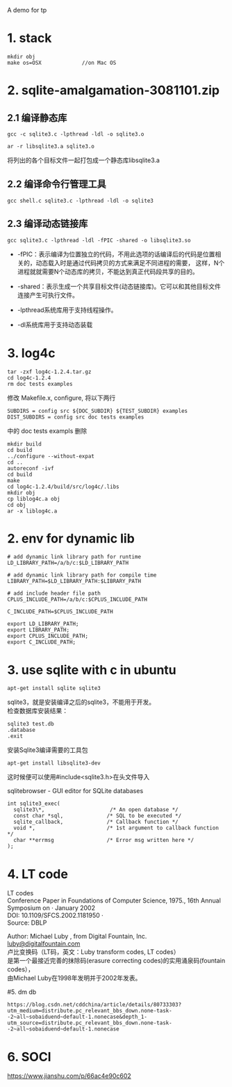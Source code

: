 A demo for tp
# 1. stack
```
mkdir obj
make os=OSX             //on Mac OS
```

# 2. sqlite-amalgamation-3081101.zip

## 2.1 编译静态库

```
gcc -c sqlite3.c -lpthread -ldl -o sqlite3.o

ar -r libsqlite3.a sqlite3.o
```
将列出的各个目标文件一起打包成一个静态库libsqlite3.a

## 2.2  编译命令行管理工具
```
gcc shell.c sqlite3.c -lpthread -ldl -o sqlite3
```

## 2.3 编译动态链接库

```
gcc sqlite3.c -lpthread -ldl -fPIC -shared -o libsqlite3.so
```


- -fPIC：表示编译为位置独立的代码，不用此选项的话编译后的代码是位置相关的，动态载入时是通过代码拷贝的方式来满足不同进程的需要， 这样，N个进程就就需要N个动态库的拷贝，不能达到真正代码段共享的目的。

- -shared：表示生成一个共享目标文件(动态链接库)。它可以和其他目标文件连接产生可执行文件。

- -lpthread系统库用于支持线程操作。

- -dl系统库用于支持动态装载


# 3. log4c

```
tar -zxf log4c-1.2.4.tar.gz
cd log4c-1.2.4
rm doc tests examples
```
修改 Makefile.x, configure, 将以下两行
```
SUBDIRS = config src ${DOC_SUBDIR} ${TEST_SUBDIR} examples
DIST_SUBDIRS = config src doc tests examples
```
中的 doc tests exampls 删除
```
mkdir build
cd build
../configure --without-expat
cd ..
autoreconf -ivf 
cd build
make
cd log4c-1.2.4/build/src/log4c/.libs
mkdir obj
cp liblog4c.a obj
cd obj
ar -x liblog4c.a
```

# 2. env for dynamic lib  

```
# add dynamic link library path for runtime
LD_LIBRARY_PATH=/a/b/c:$LD_LIBRARY_PATH

# add dynamic link library path for compile time
LIBRARY_PATH=$LD_LIBRARY_PATH:$LIBRARY_PATH

# add include header file path 
CPLUS_INCLUDE_PATH=/a/b/c:$CPLUS_INCLUDE_PATH

C_INCLUDE_PATH=$CPLUS_INCLUDE_PATH

export LD_LIBRARY_PATH;
export LIBRARY_PATH;
export CPLUS_INCLUDE_PATH;
export C_INCLUDE_PATH;
```
# 3. use sqlite with c in ubuntu

```
apt-get install sqlite sqlite3
```
sqlite3，就是安装编译之后的sqlite3，不能用于开发。  
检查数据库安装结果：  
```
sqlite3 test.db
.database
.exit
```
安装Sqlite3编译需要的工具包  
```
apt-get install libsqlite3-dev
```
这时候便可以使用#include<sqlite3.h>在头文件导入  

sqlitebrowser - GUI editor for SQLite databases

```
int sqlite3_exec(
  sqlite3\*,                     /* An open database */
  const char *sql,              /* SQL to be executed */
  sqlite_callback,              /* Callback function */
  void *,                       /* 1st argument to callback function */
  char **errmsg                 /* Error msg written here */
);
```

# 4. LT code 

LT codes  
Conference Paper in Foundations of Computer Science, 1975., 16th Annual Symposium on · January 2002  
DOI: 10.1109/SFCS.2002.1181950 ·  
Source: DBLP

Author: Michael Luby , from Digital Fountain, Inc.   
luby@digitalfountain.com  
卢比变换码（LT码，英文：Luby transform codes, LT codes）  
是第一个最接近完善的抹除码(erasure correcting codes)的实用涌泉码(fountain codes），  
由Michael Luby在1998年发明并于2002年发表。

#5. dm db
```
https://blog.csdn.net/cddchina/article/details/80733303?utm_medium=distribute.pc_relevant_bbs_down.none-task--2~all~sobaiduend~default-1.nonecase&depth_1-utm_source=distribute.pc_relevant_bbs_down.none-task--2~all~sobaiduend~default-1.nonecase
```

# 6. SOCI
https://www.jianshu.com/p/66ac4e90c602
